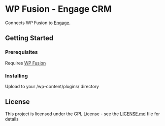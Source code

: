 # WP Fusion - Engage CRM

Connects WP Fusion to [Engage](https://engage.so/).

## Getting Started



### Prerequisites

Requires [WP Fusion](https://wpfusion.com/)

### Installing

Upload to your /wp-content/plugins/ directory

## License

This project is licensed under the GPL License - see the [LICENSE.md](LICENSE.md) file for details